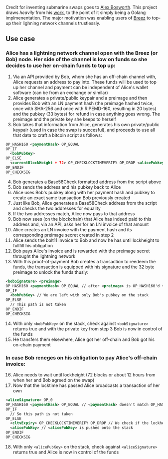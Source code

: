 Credit for inventing submarine swaps goes to [Alex Bosworth](https://github.com/alexbosworth). This project draws *heavily* from his [work](https://github.com/submarineswaps/swaps-service), to the point of it simply being a Golang implmenentation. The major motivation was enabling users of [Breez](https://github.com/breez/breezmobile) to top-up their lighning network channels trustlessly.

## Use case

### Alice has a lightning network channel open with the Breez (or Bob) node. Her side of the channel is low on funds so she decides to use her on-chain funds to top up:

1. Via an API provided by Bob, whom she has an off-chain channel with, Alice requests an address to pay into. These funds will be used to top up her channel and payment can be independent of Alice's wallet software (can be from an exchange or similar)
2. Alice generates a private/public keypair and a preimage and then provides Bob with an LN payment hash (the preimage hashed twice, once with SHA-256 and once with RIPEMD-160, resulting in 20 bytes) and the pubkey (33 bytes) for refund in case anything goes wrong. The preimage and the private key she keeps to herself
3. Bob takes that information from Alice, generates his own private/public keypair (used in case the swap is succesful), and proceeds to use all that data to craft a bitcoin script as follows:

```xml
OP_HASH160 <paymentHash> OP_EQUAL
OP_IF
  <bobPubKey>
OP_ELSE
  <currentBlockHeight + 72> OP_CHECKLOCKTIMEVERIFY OP_DROP <alicePubkey>
OP_ENDIF
OP_CHECKSIG
```

4. Bob generates a Base58Check formatted address from the script above
5. Bob sends the address and his pubkey back to Alice
6. Alice uses Bob's pubkey along with her payment hash and pubkey to create an exact same transaction Bob previously created
7. Just like Bob, Alice generates a Base58Check address from the script and checks the two addresses for equality
8. If the two addresses match, Alice now pays to that address
9. Bob now sees (on the blockchain) that Alice has indeed paid to this address and, via an API, asks her for an LN invoice of that amount
10. Alice creates an LN invoice with the payment hash and its corresponding preimage secret created in step 2
11. Alice sends the bolt11 invoice to Bob and now he has until lockheight to fullfill his obligation
12. Bob pays Alice's invoice and is rewarded with the preimage secret throught the lightning network
13. With this proof-of-payment Bob creates a transaction to reedeem the funds, the transaction is equipped with his signature and the 32 byte preimage to unlock the funds thusly:

```xml
<bobSignature> <preimage>
OP_HASH160 <paymentHash> OP_EQUAL // after <preimage> is OP_HASH160'd the OP_EQUAL evaluates to true 
OP_IF
  <bobPubKey> // We are left with only Bob's pubkey on the stack 
OP_ELSE
  // This path is not taken
OP_ENDIF
OP_CHECKSIG
```

14. With only `<bobPubKey>` on the stack, check against `<bobSignature>` returns true and with the private key from step 3 Bob is now in control of the funds
15. He transfers them elsewhere, Alice got her off-chain and Bob got his on-chain payment

### In case Bob reneges on his obligation to pay Alice's off-chain invoice:

16. Alice needs to wait until lockheight (72 blocks or about 12 hours from when her and Bob agreed on the swap)
17. Now that the locktime has passed Alice broadcasts a transaction of her own

```xml
<aliceSignature> OP_0
OP_HASH160 <paymentHash> OP_EQUAL // <paymentHash> doesn't match OP_HASH160'd OP_0
OP_IF
  // So this path is not taken
OP_ELSE
  <cltvExpiry> OP_CHECKLOCKTIMEVERIFY OP_DROP // We check if the lockheight had passed
  <alicePubKey> // <alicePubKey> is pushed onto the stack
OP_ENDIF
OP_CHECKSIG 
```

18. With only `<alicePubKey>` on the stack, check against `<aliceSignature>` returns true and Alice is now in control of the funds
